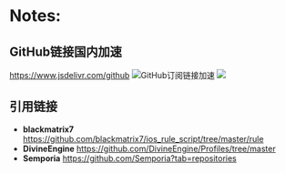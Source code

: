 # Notes:
## GitHub链接国内加速
https://www.jsdelivr.com/github
![GitHub订阅链接加速](./image/4b9565e605bccd55f8354609dcd7ebcb.jpg)
![](C:\Users\Song\Desktop\Migrate_from_GitHub_to_jsDelivr.png)
## 引用链接
+ **blackmatrix7**
https://github.com/blackmatrix7/ios_rule_script/tree/master/rule
+ **DivineEngine**
https://github.com/DivineEngine/Profiles/tree/master
+ **Semporia**
https://github.com/Semporia?tab=repositories
